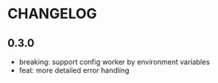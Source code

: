 # CHANGELOG

## 0.3.0

- breaking: support config worker by environment variables
- feat: more detailed error handling
